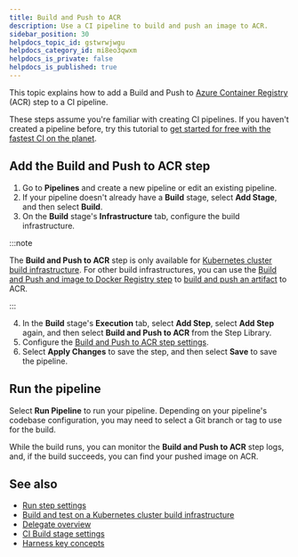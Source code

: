 ```yaml
---
title: Build and Push to ACR
description: Use a CI pipeline to build and push an image to ACR.
sidebar_position: 30
helpdocs_topic_id: gstwrwjwgu
helpdocs_category_id: mi8eo3qwxm
helpdocs_is_private: false
helpdocs_is_published: true
---
```


This topic explains how to add a Build and Push to [Azure Container Registry](https://azure.microsoft.com/en-us/products/container-registry) (ACR) step to a CI pipeline.

These steps assume you're familiar with creating CI pipelines. If you haven't created a pipeline before, try this tutorial to [get started for free with the fastest CI on the planet](https://developer.harness.io/tutorials/build-code/fastest-ci).

## Add the Build and Push to ACR step

1. Go to **Pipelines** and create a new pipeline or edit an existing pipeline.
2. If your pipeline doesn't already have a **Build** stage, select **Add Stage**, and then select **Build**.
3. On the **Build** stage's **Infrastructure** tab, configure the build infrastructure.

:::note

The **Build and Push to ACR** step is only available for [Kubernetes cluster build infrastructure](../set-up-build-infrastructure/set-up-a-kubernetes-cluster-build-infrastructure.md). For other build infrastructures, you can use the [Build and Push and image to Docker Registry step](../../ci-technical-reference/build-and-push-to-docker-hub-step-settings.md) to [build and push an artifact](./build-and-upload-an-artifact.md) to ACR.

:::

4. In the **Build** stage's **Execution** tab, select **Add Step**, select **Add Step** again, and then select **Build and Push to ACR** from the Step Library.
5. Configure the [Build and Push to ACR step settings](../../ci-technical-reference/build-and-push-to-acr-step-settings.md).
6. Select **Apply Changes** to save the step, and then select **Save** to save the pipeline.

## Run the pipeline

Select **Run Pipeline** to run your pipeline. Depending on your pipeline's codebase configuration, you may need to select a Git branch or tag to use for the build.

While the build runs, you can monitor the **Build and Push to ACR** step logs, and, if the build succeeds, you can find your pushed image on ACR.

## See also

* [Run step settings](../../ci-technical-reference/run-step-settings.md)
* [Build and test on a Kubernetes cluster build infrastructure](/tutorials/build-code/ci-tutorial-kubernetes-cluster-build-infra)
* [Delegate overview](/docs/platform/2_Delegates/delegate-concepts/delegate-overview.md)
* [CI Build stage settings](../build-stage-settings/ci-stage-settings.md)
* [Harness key concepts](../../../getting-started/learn-harness-key-concepts.md)
